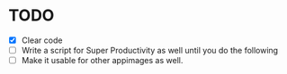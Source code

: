# TODO
- [X] Clear code
- [ ] Write a script for Super Productivity as well until you do the following
- [ ] Make it usable for other appimages as well.
